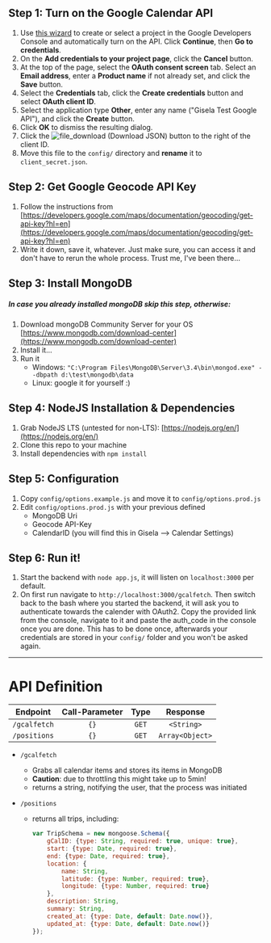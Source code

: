 ## Step 1: Turn on the Google Calendar API
1. Use [this wizard](https://console.developers.google.com/start/api?id=calendar) to create or select a project in the Google Developers Console and automatically turn on the API. Click **Continue**, then **Go to credentials**.
2. On the **Add credentials to your project page**, click the **Cancel** button.
3. At the top of the page, select the **OAuth consent screen** tab. Select an **Email address**, enter a **Product name** if not already set, and click the **Save** button.
4. Select the **Credentials** tab, click the **Create credentials** button and select **OAuth client ID**.
5. Select the application type **Other**, enter any name ("Gisela Test Google API"), and click the **Create** button.
6. Click **OK** to dismiss the resulting dialog.
7. Click the ![file_download](https://image.flaticon.com/icons/png/16/60/60721.png) (Download JSON) button to the right of the client ID.
8. Move this file to the `config/` directory and **rename** it to `client_secret.json`.

## Step 2: Get Google Geocode API Key
1. Follow the instructions from [https://developers.google.com/maps/documentation/geocoding/get-api-key?hl=en](https://developers.google.com/maps/documentation/geocoding/get-api-key?hl=en)
2. Write it down, save it, whatever. Just make sure, you can access it and don't have to rerun the whole process. Trust me, I've been there...

## Step 3: Install MongoDB
##### In case you already installed mongoDB skip this step, otherwise:
1. Download mongoDB Community Server for your OS [https://www.mongodb.com/download-center](https://www.mongodb.com/download-center)
2. Install it...
3. Run it
    * Windows: `"C:\Program Files\MongoDB\Server\3.4\bin\mongod.exe" --dbpath d:\test\mongodb\data`
    * Linux: google it for yourself :)
    
## Step 4: NodeJS Installation & Dependencies
1. Grab NodeJS LTS (untested for non-LTS): [https://nodejs.org/en/](https://nodejs.org/en/)
2. Clone this repo to your machine
3. Install dependencies with `npm install`

## Step 5: Configuration
1. Copy `config/options.example.js` and move it to `config/options.prod.js`
2. Edit `config/options.prod.js` with your previous defined
    * MongoDB Uri
    * Geocode API-Key
    * CalendarID (you will find this in Gisela --> Calendar Settings)
    
## Step 6: Run it!
1. Start the backend with `node app.js`, it will listen on `localhost:3000` per default.
2. On first run navigate to `http://localhost:3000/gcalfetch`. Then switch back to the bash where you started the backend, it will ask you to authenticate towards the calender with OAuth2. Copy the provided link from the console, navigate to it and paste the auth_code in the console once you are done. This has to be done once, afterwards your credentials are stored in your `config/` folder and you won't be asked again.




---
# API Definition
|  Endpoint  | Call-Parameter   | Type          | Response       |
| ---------- | :--------------: |:-------------:|:--------------:|
|`/gcalfetch`| `{}`             | `GET`         | `<String>`     |
|`/positions`| `{}`             | `GET`         | `Array<Object>`|

* `/gcalfetch`
    * Grabs all calendar items and stores its items in MongoDB
    * **Caution**: due to throttling this might take up to 5min!
    * returns a string, notifying the user, that the process was initiated
    
* `/positions`
    * returns all trips, including:
    
        ```javascript
        var TripSchema = new mongoose.Schema({
            gCalID: {type: String, required: true, unique: true},
            start: {type: Date, required: true},
            end: {type: Date, required: true},
            location: {
                name: String,
                latitude: {type: Number, required: true},
                longitude: {type: Number, required: true}
            },
            description: String,
            summary: String,
            created_at: {type: Date, default: Date.now()},
            updated_at: {type: Date, default: Date.now()}
        });
        ```